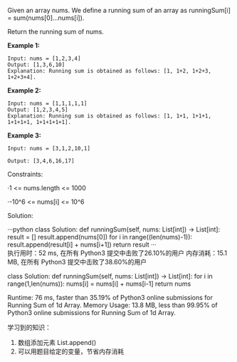 Given an array nums. We define a running sum of an array as runningSum[i] = sum(nums[0]…nums[i]).

Return the running sum of nums.
 
**Example 1:**
```
Input: nums = [1,2,3,4]
Output: [1,3,6,10]
Explanation: Running sum is obtained as follows: [1, 1+2, 1+2+3, 1+2+3+4].
```

**Example 2:**
```
Input: nums = [1,1,1,1,1]
Output: [1,2,3,4,5]
Explanation: Running sum is obtained as follows: [1, 1+1, 1+1+1, 1+1+1+1, 1+1+1+1+1].
```   
**Example 3:**
```
Input: nums = [3,1,2,10,1]

Output: [3,4,6,16,17]
```
 
Constraints:

·1 <= nums.length <= 1000

·-10^6 <= nums[i] <= 10^6


Solution:

···python
class Solution:
    def runningSum(self, nums: List[int]) -> List[int]:
        result = []
        result.append(nums[0])
        for i in range((len(nums)-1)):
            result.append(result[i] + nums[i+1])
        return result
···  
执行用时：52 ms, 在所有 Python3 提交中击败了26.10%的用户
内存消耗：15.1 MB, 在所有 Python3 提交中击败了38.60%的用户

class Solution:
    def runningSum(self, nums: List[int]) -> List[int]:
        for i in range(1,len(nums)):
            nums[i] = nums[i] + nums[i-1]
        return nums

Runtime: 76 ms, faster than 35.19% of Python3 online submissions for Running Sum of 1d Array.
Memory Usage: 13.8 MB, less than 99.95% of Python3 online submissions for Running Sum of 1d Array.
  
学习到的知识：
1. 数组添加元素 List.append()
2. 可以用题目给定的变量，节省内存消耗
      
